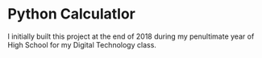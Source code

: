 # Python Calculatlor

I initially built this project at the end of 2018 during my penultimate year of High School for my Digital Technology class.
